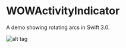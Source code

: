 # WOWActivityIndicator
A demo showing rotating arcs in Swift 3.0.

![alt tag](https://raw.githubusercontent.com/zhouhao27/WOWRotateArcsDemo/master/capture.gif)
